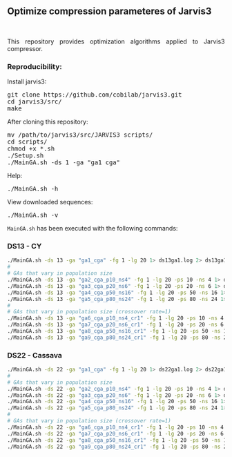
## <b>Optimize compression parameteres of Jarvis3</b> ##

<br>

<p align="justify">This repository provides optimization algorithms applied to Jarvis3 compressor.</p>

### Reproducibility: ###

Install jarvis3:
<pre>
git clone https://github.com/cobilab/jarvis3.git
cd jarvis3/src/
make
</pre>

After cloning this repository:
<pre>
mv /path/to/jarvis3/src/JARVIS3 scripts/
cd scripts/
chmod +x *.sh
./Setup.sh
./MainGA.sh -ds 1 -ga "ga1_cga"
</pre>

Help: 
<pre>
./MainGA.sh -h
</pre>

View downloaded sequences: 
<pre>
./MainGA.sh -v
</pre>

`MainGA.sh` has been executed with the following commands: 

### DS13 - CY ###

```bash
./MainGA.sh -ds 13 -ga "ga1_cga" -fg 1 -lg 20 1> ds13ga1.log 2> ds13ga1.err & # -ps 100 -ns 30
#
# GAs that vary in population size
./MainGA.sh -ds 13 -ga "ga2_cga_p10_ns4" -fg 1 -lg 20 -ps 10 -ns 4 1> ds13ga2.log 2> ds13ga2.err &
./MainGA.sh -ds 13 -ga "ga3_cga_p20_ns6" -fg 1 -lg 20 -ps 20 -ns 6 1> ds13ga3.log 2> ds13ga3.err &
./MainGA.sh -ds 13 -ga "ga4_cga_p50_ns16" -fg 1 -lg 20 -ps 50 -ns 16 1> ds13ga4.log 2> ds13ga4.err &
./MainGA.sh -ds 13 -ga "ga5_cga_p80_ns24" -fg 1 -lg 20 -ps 80 -ns 24 1> ds13ga5.log 2> ds13ga5.err &
#
# GAs that vary in population size (crossover rate=1)
./MainGA.sh -ds 13 -ga "ga6_cga_p10_ns4_cr1" -fg 1 -lg 20 -ps 10 -ns 4 -cr 1 1> ds13ga6.log 2> ds13ga6.err &
./MainGA.sh -ds 13 -ga "ga7_cga_p20_ns6_cr1" -fg 1 -lg 20 -ps 20 -ns 6 -cr 1 1> ds13ga7.log 2> ds13ga7.err &
./MainGA.sh -ds 13 -ga "ga8_cga_p50_ns16_cr1" -fg 1 -lg 20 -ps 50 -ns 16 -cr 1 1> ds13ga8.log 2> ds13ga8.err &
./MainGA.sh -ds 13 -ga "ga9_cga_p80_ns24_cr1" -fg 1 -lg 20 -ps 80 -ns 24 -cr 1 1> ds13ga9.log 2> ds13ga9.err &
```

### DS22 - Cassava ###

```bash
./MainGA.sh -ds 22 -ga "ga1_cga" -fg 1 -lg 20 1> ds22ga1.log 2> ds22ga1.err & # -ps 100 -ns 30
#
# GAs that vary in population size
./MainGA.sh -ds 22 -ga "ga2_cga_p10_ns4" -fg 1 -lg 20 -ps 10 -ns 4 1> ds22ga2.log 2> ds22ga2.err &
./MainGA.sh -ds 22 -ga "ga3_cga_p20_ns6" -fg 1 -lg 20 -ps 20 -ns 6 1> ds22ga3.log 2> ds22ga3.err &
./MainGA.sh -ds 22 -ga "ga4_cga_p50_ns16" -fg 1 -lg 20 -ps 50 -ns 16 1> ds22ga4.log 2> ds22ga4.err &
./MainGA.sh -ds 22 -ga "ga5_cga_p80_ns24" -fg 1 -lg 20 -ps 80 -ns 24 1> ds22ga5.log 2> ds22ga5.err &
#
# GAs that vary in population size (crossover rate=1)
./MainGA.sh -ds 22 -ga "ga6_cga_p10_ns4_cr1" -fg 1 -lg 20 -ps 10 -ns 4 -cr 1 1> ds22ga6.log 2> ds22ga6.err &
./MainGA.sh -ds 22 -ga "ga7_cga_p20_ns6_cr1" -fg 1 -lg 20 -ps 20 -ns 6 -cr 1 1> ds22ga7.log 2> ds22ga7.err &
./MainGA.sh -ds 22 -ga "ga8_cga_p50_ns16_cr1" -fg 1 -lg 20 -ps 50 -ns 16 -cr 1 1> ds22ga8.log 2> ds22ga8.err &
./MainGA.sh -ds 22 -ga "ga9_cga_p80_ns24_cr1" -fg 1 -lg 20 -ps 80 -ns 24 -cr 1 1> ds22ga9.log 2> ds22ga9.err &
```
